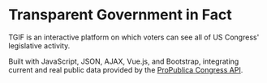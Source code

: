 # Transparent Government in Fact

TGIF is an interactive platform on which voters can see all of US Congress' legislative activity.

Built with JavaScript, JSON, AJAX, Vue.js, and Bootstrap, integrating current and real public data provided by the [ProPublica Congress API](https://projects.propublica.org/api-docs/congress-api/).
